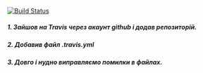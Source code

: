 [![Build Status](https://travis-ci.org/Oreostar/AOA.svg?branch=master)](https://travis-ci.org/Oreostar/AOA)
##### 1. Зайшов на Travis через акаунт github і додав репозиторій.
##### 2. Добавив файл .travis.yml
##### 3. Довго і нудно виправляємо помилки в файлах.